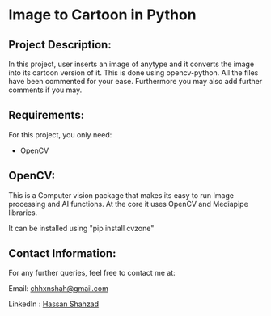 # Image to Cartoon in Python

## Project Description:
In this project, user inserts an image of anytype and it converts the image into its cartoon version of it. This is done using opencv-python. 
All the files have been commented for your ease. Furthermore you may also add further comments if you may.

## Requirements:
For this project, you only need:
- OpenCV

## OpenCV:
This is a Computer vision package that makes its easy to run Image processing and AI functions. At the core it uses OpenCV and Mediapipe libraries.

It can be installed using "pip install cvzone"

## Contact Information:
For any further queries, feel free to contact me at:

Email: chhxnshah@gmail.com 

LinkedIn : [Hassan Shahzad](https://www.linkedin.com/in/hassan-shahzad-2a6617212/)
